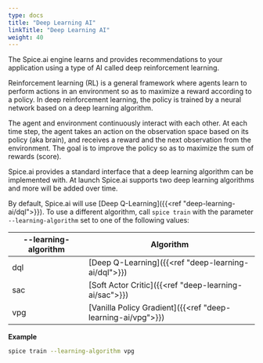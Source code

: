 ```yaml
---
type: docs
title: "Deep Learning AI"
linkTitle: "Deep Learning AI"
weight: 40
---
```


The Spice.ai engine learns and provides recommendations to your application using a type of AI called deep reinforcement learning.

Reinforcement learning (RL) is a general framework where agents learn to perform actions in an environment so as to maximize a reward according to a policy. In deep reinforcement learning, the policy is trained by a neural network based on a deep learning algorithm.

The agent and environment continuously interact with each other. At each time step, the agent takes an action on the observation space based on its policy (aka brain), and receives a reward and the next observation from the environment. The goal is to improve the policy so as to maximize the sum of rewards (score).

Spice.ai provides a standard interface that a deep learning algorithm can be implemented with. At launch Spice.ai supports two deep learning algorithms and more will be added over time.

By default, Spice.ai will use [Deep Q-Learning]({{<ref "deep-learning-ai/dql">}}). To use a different algorithm, call `spice train` with the parameter `--learning-algorithm` set to one of the following values:

| --learning-algorithm | Algorithm                                                   |
| -------------------- | ----------------------------------------------------------- |
| dql                  | [Deep Q-Learning]({{<ref "deep-learning-ai/dql">}})         |
| sac                  | [Soft Actor Critic]({{<ref "deep-learning-ai/sac">}}) |
| vpg                  | [Vanilla Policy Gradient]({{<ref "deep-learning-ai/vpg">}}) |

**Example**

```bash
spice train --learning-algorithm vpg
```
